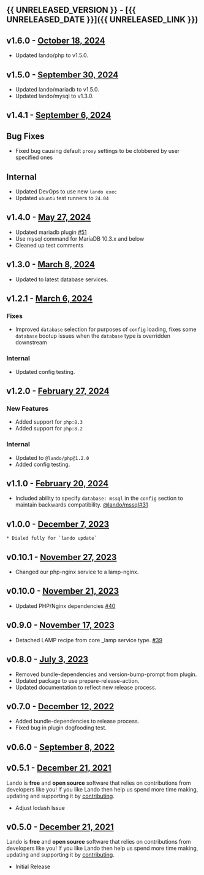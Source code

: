 ## {{ UNRELEASED_VERSION }} - [{{ UNRELEASED_DATE }}]({{ UNRELEASED_LINK }})

## v1.6.0 - [October 18, 2024](https://github.com/lando/lamp/releases/tag/v1.6.0)

* Updated lando/php to v1.5.0.

## v1.5.0 - [September 30, 2024](https://github.com/lando/lamp/releases/tag/v1.5.0)

* Updated lando/mariadb to v1.5.0.
* Updated lando/mysql to v1.3.0.

## v1.4.1 - [September 6, 2024](https://github.com/lando/lamp/releases/tag/v1.4.1)

## Bug Fixes

* Fixed bug causing default `proxy` settings to be clobbered by user specified ones

## Internal

* Updated DevOps to use new `lando exec`
* Updated `ubuntu` test runners to `24.04`

## v1.4.0 - [May 27, 2024](https://github.com/lando/lamp/releases/tag/v1.4.0)

* Updated mariadb plugin [#51](https://github.com/lando/symfony/pull/51)
* Use mysql command for MariaDB 10.3.x and below
* Cleaned up test comments

## v1.3.0 - [March 8, 2024](https://github.com/lando/lamp/releases/tag/v1.3.0)

* Updated to latest database services.

## v1.2.1 - [March 6, 2024](https://github.com/lando/lamp/releases/tag/v1.2.1)

### Fixes

* Improved `database` selection for purposes of `config` loading, fixes some `database` bootup issues when the `database` type is overridden downstream

### Internal

* Updated config testing.

## v1.2.0 - [February 27, 2024](https://github.com/lando/lamp/releases/tag/v1.2.0)

### New Features

* Added support for `php:8.3`
* Added support for `php:8.2`

### Internal

* Updated to `@lando/php@1.2.0`
* Added config testing.

## v1.1.0 - [February 20, 2024](https://github.com/lando/lamp/releases/tag/v1.1.0)

* Included ability to specify `database: mssql` in the `config` section to maintain backwards compatibility. [@lando/mssql#31](https://github.com/lando/mssql/issues/31)

## v1.0.0 - [December 7, 2023](https://github.com/lando/lamp/releases/tag/v1.0.0)
    * Dialed fully for `lando update`

## v0.10.1 - [November 27, 2023](https://github.com/lando/lamp/releases/tag/v0.10.1)
* Changed our php-nginx service to a lamp-nginx.

## v0.10.0 - [November 21, 2023](https://github.com/lando/lamp/releases/tag/v0.10.0)
* Updated PHP/Nginx dependencies [#40](https://github.com/lando/lamp/pull/40)


## v0.9.0 - [November 17, 2023](https://github.com/lando/lamp/releases/tag/v0.9.0)
* Detached LAMP recipe from core _lamp service type. [#39](https://github.com/lando/lamp/pull/39)

## v0.8.0 - [July 3, 2023](https://github.com/lando/lamp/releases/tag/v0.8.0)
* Removed bundle-dependencies and version-bump-prompt from plugin.
* Updated package to use prepare-release-action.
* Updated documentation to reflect new release process.

## v0.7.0 - [December 12, 2022](https://github.com/lando/lamp/releases/tag/v0.7.0)
* Added bundle-dependencies to release process.
* Fixed bug in plugin dogfooding test.

## v0.6.0 - [September 8, 2022](https://github.com/lando/lamp/releases/tag/v0.6.0)

## v0.5.1 - [December 21, 2021](https://github.com/lando/lamp/releases/tag/v0.5.1)

Lando is **free** and **open source** software that relies on contributions from developers like you! If you like Lando then help us spend more time making, updating and supporting it by [contributing](https://github.com/sponsors/lando).

* Adjust lodash Issue

## v0.5.0 - [December 21, 2021](https://github.com/lando/lamp/releases/tag/v0.5.0)

Lando is **free** and **open source** software that relies on contributions from developers like you! If you like Lando then help us spend more time making, updating and supporting it by [contributing](https://github.com/sponsors/lando).

* Initial Release
